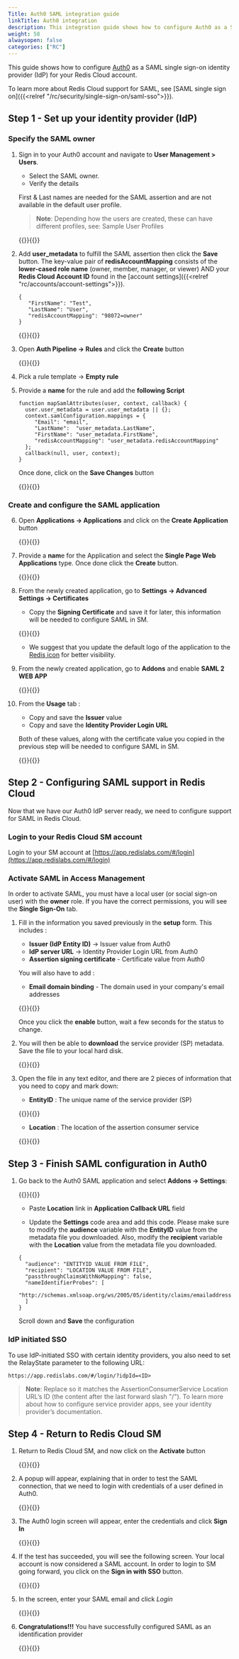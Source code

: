 ```yaml
---
Title: Auth0 SAML integration guide
linkTitle: Auth0 integration
description: This integration guide shows how to configure Auth0 as a SAML single sign on provider for your Redis Cloud account.
weight: 58
alwaysopen: false
categories: ["RC"]
---
```


This guide shows how to configure [Auth0](https://auth0.com/docs) as a SAML single sign-on identity provider (IdP) for your Redis Cloud account.

To learn more about Redis Cloud support for SAML, see [SAML single sign on]({{<relref "/rc/security/single-sign-on/saml-sso">}}).

## Step 1 - Set up your identity provider (IdP)

### Specify the SAML owner

1. Sign in to your Auth0 account and navigate to **User Management > Users**.
   * Select the SAML owner.
   * Verify the details

    First & Last names are needed for the SAML assertion and are not available in the default user profile. 

    > **Note**: Depending how the users are created, these can have different profiles, see: Sample User Profiles

    {{<image filename="images/rc/saml/auth0_saml_1.png" alt="" >}}{{</image>}}

2. Add **user_metadata** to fulfill the SAML assertion then click the **Save** button. The key-value pair of **redisAccountMapping** consists of the **lower-cased role name** (owner, member, manager, or viewer) AND your **Redis Cloud Account ID** found in the [account settings]({{<relref "rc/accounts/account-settings">}}).

    ```
    {
       "FirstName": "Test",
       "LastName": "User",
       "redisAccountMapping": "98072=owner"
    }
    ```

    {{<image filename="images/rc/saml/auth0_saml_2.png" alt="" >}}{{</image>}}

3. Open **Auth Pipeline → Rules** and click the **Create** button

    {{<image filename="images/rc/saml/auth0_saml_3.png" alt="" >}}{{</image>}}

4. Pick a rule template → **Empty rule**

5. Provide a **name** for the rule and add the **following Script**

    ```
    function mapSamlAttributes(user, context, callback) {
      user.user_metadata = user.user_metadata || {};
      context.samlConfiguration.mappings = {
         "Email": "email",
         "LastName":  "user_metadata.LastName",
         "FirstName": "user_metadata.FirstName",
         "redisAccountMapping": "user_metadata.redisAccountMapping"
      };
      callback(null, user, context);
    }
    ```

    Once done, click on the **Save Changes** button

    {{<image filename="images/rc/saml/auth0_saml_4.png" alt="" >}}{{</image>}}

### Create and configure the SAML application

6. Open **Applications → Applications** and click on the **Create Application** button

    {{<image filename="images/rc/saml/auth0_saml_5.png" alt="" >}}{{</image>}}

7. Provide a **nam**e for the Application and select the  **Single Page Web Applications** type. Once done click the **Create** button.

    {{<image filename="images/rc/saml/auth0_saml_6.png" alt="" >}}{{</image>}}

8. From the newly created application, go to **Settings → Advanced Settings → Certificates**

    * Copy the **Signing Certificate** and save it for later, this information will be needed to configure SAML in SM.

    {{<image filename="images/rc/saml/auth0_saml_7.png" alt="" >}}{{</image>}}

    * We suggest that you update the default logo of the application to the [Redis icon](https://saml-integration-logo.s3.amazonaws.com/redis-cube-red_white-rgb.png) for better visibility. 

9. From the newly created application, go to **Addons** and enable **SAML 2 WEB APP**

    {{<image filename="images/rc/saml/auth0_saml_8.png" alt="" >}}{{</image>}}

10. From the **Usage** tab :

    * Copy and save the **Issuer** value 
    * Copy and save the **Identity Provider Login URL**
    
    Both of these values, along with the certificate value you copied in the previous step will be needed to configure SAML in SM.

    {{<image filename="images/rc/saml/auth0_saml_9.png" alt="" >}}{{</image>}}

## Step 2 - Configuring SAML support in Redis Cloud

Now that we have our Auth0 IdP server ready, we need to configure support for SAML in Redis Cloud.

### Login to your Redis Cloud SM account

Login to your SM account at [https://app.redislabs.com/#/login](https://app.redislabs.com/#/login)

### Activate SAML in Access Management

In order to activate SAML, you must have a local user (or social sign-on user) with the **owner** role. If you have the correct permissions, you will see the **Single Sign-On** tab.

1. Fill in the information you saved previously in the **setup** form. This includes :

    * **Issuer (IdP Entity ID)** -> Issuer value from Auth0
    * **IdP server URL** -> Identity Provider Login URL from Auth0
    * **Assertion signing certificate** - Certificate value from Auth0

    You will also have to add :

    * **Email domain binding** - The domain used in your company's email addresses

    {{<image filename="images/rc/saml/auth0_saml_11.png" alt="" >}}{{</image>}}

    Once you click the **enable** button, wait a few seconds for the status to change.

2. You will then be able to **download** the service provider (SP) metadata. Save the file to your local hard disk.

    {{<image filename="images/rc/saml/auth0_saml_15.png" alt="" >}}{{</image>}}

3. Open the file in any text editor, and there are 2 pieces of information that you need to copy and mark down:

    * **EntityID** : The unique name of the service provider (SP)

    {{<image filename="images/rc/saml/sm_saml_4.png" alt="" >}}{{</image>}}

    * **Location** : The location of the assertion consumer service

    {{<image filename="images/rc/saml/sm_saml_5.png" alt="" >}}{{</image>}}

## Step 3 - Finish SAML configuration in Auth0

1. Go back to the Auth0 SAML application and select **Addons -> Settings**:

    {{<image filename="images/rc/saml/auth0_saml_10.png" alt="" >}}{{</image>}}

    * Paste **Location** link in **Application Callback URL** field

    * Update the **Settings** code area and add this code. Please make sure to modify the **audience** variable with the **EntityID** value from the metadata file you downloaded. Also, modify the **recipient** variable with the **Location** value from the metadata file you downloaded.

    ```
    {
      "audience": "ENTITYID VALUE FROM FILE",
      "recipient": "LOCATION VALUE FROM FILE",
      "passthroughClaimsWithNoMapping": false,
      "nameIdentifierProbes": [
        "http://schemas.xmlsoap.org/ws/2005/05/identity/claims/emailaddress"
      ]
    }
    ```

    Scroll down and **Save** the configuration


### IdP initiated SSO

To use IdP-initiated SSO with certain identity providers, you also need to set the RelayState parameter to the following URL:

`https://app.redislabs.com/#/login/?idpId=<ID>`

> **Note**: Replace <ID> so it matches the AssertionConsumerService Location URL’s ID (the content after the last forward slash "/"). To learn more about how to configure service provider apps, see your identity provider’s documentation.


## Step 4 - Return to Redis Cloud SM

1. Return to Redis Cloud SM, and now click on the **Activate** button

    {{<image filename="images/rc/saml/sm_saml_8.png" alt="" >}}{{</image>}}

2. A popup will appear, explaining that in order to test the SAML connection, that we need to login with credentials of a user defined in Auth0.

    {{<image filename="images/rc/saml/sm_saml_9.png" alt="" >}}{{</image>}}

3. The Auth0 login screen will appear, enter the credentials and click **Sign In**

    {{<image filename="images/rc/saml/auth0_saml_12.png" alt="" >}}{{</image>}}

4. If the test has succeeded, you will see the following screen. Your local account is now considered a SAML account. In order to login to SM going forward, you click on the **Sign in with SSO** button.

    {{<image filename="images/rc/saml/sm_saml_11.png" alt="" >}}{{</image>}}

5. In the screen, enter your SAML email and click *Login*

    {{<image filename="images/rc/saml/auth0_saml_13.png" alt="" >}}{{</image>}}

6. **Congratulations!!!** You have successfully configured SAML as an identification provider

    {{<image filename="images/rc/saml/auth0_saml_14.png" alt="" >}}{{</image>}}

